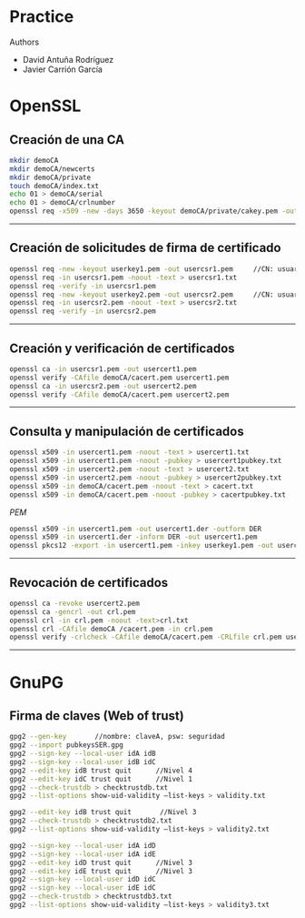 # Practice
Authors
 - David Antuña Rodríguez
 - Javier Carrión García


# OpenSSL

## Creación de una CA

```sh
mkdir demoCA
mkdir demoCA/newcerts
mkdir demoCA/private
touch demoCA/index.txt
echo 01 > demoCA/serial
echo 01 > demoCA/crlnumber
openssl req -x509 -new -days 3650 -keyout demoCA/private/cakey.pem -out demoCA/cacert.pem
```

------
## Creación de solicitudes de firma de certificado

```sh
openssl req -new -keyout userkey1.pem -out usercsr1.pem     //CN: usuario1
openssl req -in usercsr1.pem -noout -text > usercsr1.txt
openssl req -verify -in usercsr1.pem
openssl req -new -keyout userkey2.pem -out usercsr2.pem     //CN: usuario2
openssl req -in usercsr2.pem -noout -text > usercsr2.txt
openssl req -verify -in usercsr2.pem
```

------
## Creación y verificación de certificados

```sh
openssl ca -in usercsr1.pem -out usercert1.pem
openssl verify -CAfile demoCA/cacert.pem usercert1.pem
openssl ca -in usercsr2.pem -out usercert2.pem
openssl verify -CAfile demoCA/cacert.pem usercert2.pem
```

------
## Consulta y manipulación de certificados

```sh
openssl x509 -in usercert1.pem -noout -text > usercert1.txt
openssl x509 -in usercert1.pem -noout -pubkey > usercert1pubkey.txt
openssl x509 -in usercert2.pem -noout -text > usercert2.txt
openssl x509 -in usercert2.pem -noout -pubkey > usercert2pubkey.txt
openssl x509 -in demoCA/cacert.pem -noout -text > cacert.txt
openssl x509 -in demoCA/cacert.pem -noout -pubkey > cacertpubkey.txt
```

_PEM_
```sh
openssl x509 -in usercert1.pem -out usercert1.der -outform DER
openssl x509 -in usercert1.der -inform DER -out usercert1.pem
openssl pkcs12 -export -in usercert1.pem -inkey userkey1.pem -out usercert1.p12
```

------
## Revocación de certificados

```sh
openssl ca -revoke usercert2.pem
openssl ca -gencrl -out crl.pem
openssl crl -in crl.pem -noout -text>crl.txt
openssl crl -CAfile demoCA /cacert.pem -in crl.pem
openssl verify -crlcheck -CAfile demoCA/cacert.pem -CRLfile crl.pem usercert2.pem
```

------
# GnuPG

## Firma de claves (Web of trust)

```sh
gpg2 --gen-key       //nombre: claveA, psw: seguridad
gpg2 --import pubkeysSER.gpg
gpg2 --sign-key --local-user idA idB
gpg2 --sign-key --local-user idB idC
gpg2 --edit-key idB trust quit      //Nivel 4
gpg2 --edit-key idC trust quit      //Nivel 1
gpg2 --check-trustdb > checktrustdb.txt
gpg2 --list-options show-uid-validity –list-keys > validity.txt
```

```sh
gpg2 --edit-key idB trust quit       //Nivel 3
gpg2 --check-trustdb > checktrustdb2.txt
gpg2 --list-options show-uid-validity –list-keys > validity2.txt
```

```sh
gpg2 --sign-key --local-user idA idD
gpg2 --sign-key --local-user idA idE
gpg2 --edit-key idD trust quit      //Nivel 3
gpg2 --edit-key idE trust quit      //Nivel 3
gpg2 --sign-key --local-user idD idC
gpg2 --sign-key --local-user idE idC
gpg2 --check-trustdb > checktrustdb3.txt
gpg2 --list-options show-uid-validity –list-keys > validity3.txt
```
